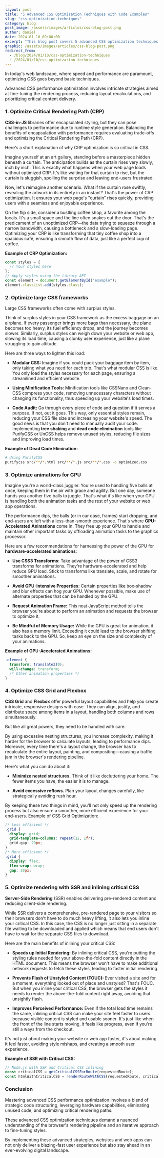 ```yaml
---
layout: post
title: "5 Advanced CSS Optimization Techniques with Code Examples"
slug: "css-optimization-techniques"
category: blog
post_image: /assets/images/articles/css-blog-post.png
author: daniel
date: 2024-01-10 09:00:00
excerpt: "This blog post covers 5 advanced CSS optimization techniques with simple code examples (ready to implement!)."
graphic: /assets/images/articles/css-blog-post.png
redirect_from:
  - /blog/2024/01/10/css-optimization-techniques
  - /2024/01/10/css-optimization-techniques
---
```


In today's web landscape, where speed and performance are paramount, optimizing CSS goes beyond basic techniques.

Advanced CSS performance optimization involves intricate strategies aimed at fine-tuning the rendering process, reducing layout recalculations, and prioritizing critical content delivery.

### 1. Optimize Critical Rendering Path (CRP)

**CSS-in-JS** libraries offer encapsulated styling, but they can pose challenges to performance due to runtime style generation. Balancing the benefits of encapsulation with performance requires evaluating trade-offs and optimizing the Critical Rendering Path (CRP).

Here's a short explanation of why CRP optimization is so critical in CSS.

Imagine yourself at an art gallery, standing before a masterpiece hidden beneath a curtain. The anticipation builds as the curtain rises very slowly, inch by inch. This is exactly what happens when your web page loads without optimized CRP. It's like waiting for that curtain to rise, but the curtain is sluggish, spoiling the surprise and leaving end-users frustrated.

Now, let's reimagine another scenario. What if the curtain rose swiftly, revealing the artwork in its entirety in an instant? That's the power of CRP optimization. It ensures your web page's "curtain" rises quickly, providing users with a seamless and enjoyable experience.

On the flip side, consider a bustling coffee shop, a favorite among the locals. It's a small space and the line often snakes out the door. That's the predicament of an unoptimized CRP—the data trying to squeeze through a narrow bandwidth, causing a bottleneck and a slow-loading page. Optimizing your CRP is like transforming that tiny coffee shop into a spacious café, ensuring a smooth flow of data, just like a perfect cup of coffee.

**Example of CRP Optimization:**

```javascript
const styles = {
  // Your styles here
};
// Apply styles using the library API
const element = document.getElementById("example");
element.classList.add(styles.class);
```

### 2. Optimize large CSS frameworks

Large CSS frameworks often come with surplus styles.

Think of surplus styles in your CSS framework as the excess baggage on an airplane. If every passenger brings more bags than necessary, the plane becomes too heavy, its fuel efficiency drops, and the journey becomes slower. Similarly, surplus styles can weigh down your website or web app, slowing its load time, causing a clunky user experience, just like a plane struggling to gain altitude.

Here are three ways to lighten this load:

- **Modular CSS:** Imagine if you could pack your baggage item by item, only taking what you need for each trip. That's what modular CSS is like. You only load the styles necessary for each page, ensuring a streamlined and efficient website.

- **Using Minification Tools:** Minification tools like CSSNano and Clean-CSS compress your code, removing unnecessary characters without changing its functionality, thus speeding up your website's load times.

- **Code Audit:** Go through every piece of code and question if it serves a purpose. If not, out it goes. This way, only essential styles remain, reducing your CSS file size and increasing your website's speed.
  The good news is that you don't need to manually audit your code. Implementing **tree shaking** and **dead code elimination** tools like PurifyCSS or UnCSS helps remove unused styles, reducing file sizes and improving load times.

**Example of Dead Code Elimination:**

```bash
# Using PurifyCSS
purifycss src/**/*.html src/**/*.js src/**/*.css -o optimized.css
```

### 3. Optimize animations for GPU

Imagine you're a world-class juggler. You're used to handling five balls at once, keeping them in the air with grace and agility. But one day, someone hands you another five balls to juggle. That's what it's like when your GPU is handling both the animation tasks and the rest of your website or web app operations.

The performance dips, the balls (or in our case, frames) start dropping, and end-users are left with a less-than-smooth experience. That's where **GPU-Accelerated Animations** come in. They free up your GPU to handle and maintain other important tasks by offloading animation tasks to the graphics processor.

Here are a few recommendations for harnessing the power of the GPU for **hardware-accelerated animations**:

- **Use CSS3 Transforms:** Take advantage of the power of CSS3 transforms for animations. They're hardware-accelerated and help reduce GPU load. Stick to transforms like translate, scale, and rotate for smoother animations.

- **Avoid GPU-Intensive Properties:** Certain properties like box-shadow and blur effects can hog your GPU. Whenever possible, make use of alternate properties that can be handled by the GPU.

- **Request Animation Frame:** This neat JavaScript method tells the browser you're about to perform an animation and requests the browser to optimize it.

- **Be Mindful of Memory Usage:** While the GPU is great for animation, it also has a memory limit. Exceeding it could lead to the browser shifting tasks back to the GPU. So, keep an eye on the size and complexity of your animations.

**Example of GPU-Accelerated Animations:**

```css
.element {
  transform: translateZ(0);
  will-change: transform;
  /* Other animation properties */
}
```

### 4. Optimize CSS Grid and Flexbox

**CSS Grid** and **Flexbox** offer powerful layout capabilities and help you create intricate, responsive designs with ease. They can align, justify, and distribute space among items in a layout, handling both columns and rows simultaneously.

But like all great powers, they need to be handled with care.

By using excessive nesting structures, you increase complexity, making it harder for the browser to calculate layouts, leading to performance dips. Moreover, every time there's a layout change, the browser has to recalculate the entire layout, painting, and compositing—causing a traffic jam in the browser's rendering pipeline.

Here's what you can do about it:

- **Minimize nested structures.** Think of it like decluttering your home. The fewer items you have, the easier it is to manage.

- **Avoid excessive reflows.** Plan your layout changes carefully, like strategically avoiding rush hour.

By keeping these two things in mind, you'll not only speed up the rendering process but also ensure a smoother, more efficient experience for your end-users.
Example of CSS Grid Optimization:

```css
/* Less efficient */
.grid {
  display: grid;
  grid-template-columns: repeat(12, 1fr);
  grid-gap: 20px;
}
/* More efficient */
.grid {
  display: flex;
  flex-wrap: wrap;
  gap: 20px;
}
```

### 5. Optimize rendering with SSR and inlining critical CSS

**Server-Side Rendering** (SSR) enables delivering pre-rendered content and reducing client-side rendering.

While SSR delivers a comprehensive, pre-rendered page to your visitors so their browsers don't have to do much heavy lifting, it also lets you inline your critical CSS. In this case, the CSS is no longer just sitting in a separate file waiting to be downloaded and applied which means that end users don't have to wait for the separate CSS files to download.

Here are the main benefits of inlining your critical CSS:

- **Speeds up Initial Rendering:** By inlining critical CSS, you're putting the styling rules needed for your above-the-fold content directly in the HTML document. This means the browser won't have to make additional network requests to fetch these styles, leading to faster initial rendering.

- **Prevents Flash of Unstyled Content (FOUC):** Ever visited a site and for a moment, everything looked out of place and unstyled? That's FOUC. But when you inline your critical CSS, the browser gets the styles it needs to render the above-the-fold content right away, avoiding that unsightly flash.

- **Improves Perceived Performance:** Even if the total load time remains the same, inlining critical CSS can make your site feel faster to users because visible content is styled and usable sooner. It's just like when the front of the line starts moving, it feels like progress, even if you're still a ways from the checkout.

It's not just about making your website or web app faster, it's about making it feel faster, avoiding style mishaps, and creating a smooth user experience.

**Example of SSR with Critical CSS:**

```javascript
// Node.js with SSR and Critical CSS inlining
const criticalCSS = getCriticalCSSForRoute(requestedRoute);
const htmlWithCriticalCSS = renderRouteWithCSS(requestedRoute, criticalCSS);
```

### Conclusion

Mastering advanced CSS performance optimization involves a blend of strategic code structuring, leveraging hardware capabilities, eliminating unused code, and optimizing critical rendering paths.

These advanced CSS optimization techniques demand a nuanced understanding of the browser's rendering pipeline and an iterative approach to fine-tuning styles.

By implementing these advanced strategies, websites and web apps can not only deliver a blazing-fast user experience but also stay ahead in an ever-evolving digital landscape.
